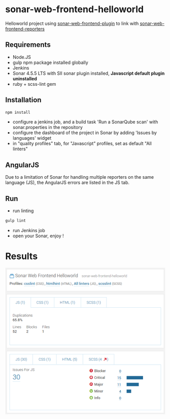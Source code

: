 # sonar-web-frontend-helloworld

Helloworld project using [sonar-web-frontend-plugin](https://github.com/groupe-sii/sonar-web-frontend-plugin) to link with [sonar-web-frontend-reporters](https://github.com/groupe-sii/sonar-web-frontend-reporters)

## Requirements

- Node.JS
- gulp npm package installed globally
- Jenkins
- Sonar 4.5.5 LTS with SII sonar plugin installed, **Javascript default plugin uninstalled**
- ruby + scss-lint gem

## Installation

```Javascript
npm install
```

- configure a jenkins job, and a build task 'Run a SonarQube scan' with sonar.properties in the repository
- configure the dashboard of the project in Sonar by adding 'Issues by languages' widget
- in "quality profiles" tab, for "Javascript" profiles, set as default "All linters"

## AngularJS

Due to a limitation of Sonar for handling multiple reporters on the same language (JS), the AngularJS errors are listed in the JS tab.

## Run

- run linting

```Javascript
gulp lint
```

- run Jenkins job
- open your Sonar, enjoy !

# Results

![Sonar](https://raw.githubusercontent.com/groupe-sii/sonar-web-frontend-helloworld/master/screenshots/sonar.png)